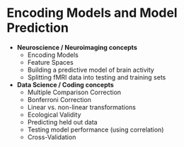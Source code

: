 # Encoding Models and Model Prediction
- **Neuroscience / Neuroimaging concepts**
    - Encoding Models
    - Feature Spaces
    - Building a predictive model of brain activity
    - Splitting fMRI data into testing and training sets
- **Data Science / Coding concepts**
    - Multiple Comparison Correction
    - Bonferroni Correction
    - Linear vs. non-linear transformations
    - Ecological Validity
    - Predicting held out data
    - Testing model performance (using correlation)
    - Cross-Validation
